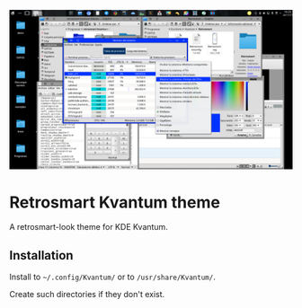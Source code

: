 ![preview](https://github.com/mdomlop/retrosmart-kvantum-theme/blob/master/preview.png "Retrosmart Kvantum theme")

Retrosmart Kvantum theme
=========================

A retrosmart-look theme for KDE Kvantum.


Installation
------------

Install to `~/.config/Kvantum/` or to `/usr/share/Kvantum/`.

Create such directories if they don't exist.

